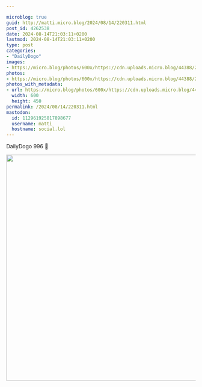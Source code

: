 ```yaml
---

microblog: true
guid: http://matti.micro.blog/2024/08/14/220311.html
post_id: 4262538
date: 2024-08-14T21:03:11+0200
lastmod: 2024-08-14T21:03:11+0200
type: post
categories:
- "DailyDogo"
images:
- https://micro.blog/photos/600x/https://cdn.uploads.micro.blog/44388/2024/80240acd906648728efe6e5f8bc57315.jpg
photos:
- https://micro.blog/photos/600x/https://cdn.uploads.micro.blog/44388/2024/80240acd906648728efe6e5f8bc57315.jpg
photos_with_metadata:
- url: https://micro.blog/photos/600x/https://cdn.uploads.micro.blog/44388/2024/80240acd906648728efe6e5f8bc57315.jpg
  width: 600
  height: 450
permalink: /2024/08/14/220311.html
mastodon:
  id: 112961925817898677
  username: matti
  hostname: social.lol
---
```

DailyDogo 996 🐶

<img src="/media/uploads/2024/80240acd906648728efe6e5f8bc57315.jpg" width="600" alt="" />
